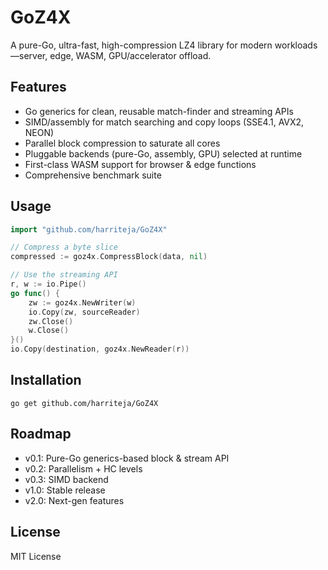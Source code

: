 # GoZ4X

A pure-Go, ultra-fast, high-compression LZ4 library for modern workloads—server, edge, WASM, GPU/accelerator offload.

## Features

- Go generics for clean, reusable match-finder and streaming APIs
- SIMD/assembly for match searching and copy loops (SSE4.1, AVX2, NEON)
- Parallel block compression to saturate all cores
- Pluggable backends (pure-Go, assembly, GPU) selected at runtime
- First-class WASM support for browser & edge functions
- Comprehensive benchmark suite

## Usage

```go
import "github.com/harriteja/GoZ4X"

// Compress a byte slice
compressed := goz4x.CompressBlock(data, nil)

// Use the streaming API
r, w := io.Pipe()
go func() {
    zw := goz4x.NewWriter(w)
    io.Copy(zw, sourceReader)
    zw.Close()
    w.Close()
}()
io.Copy(destination, goz4x.NewReader(r))
```

## Installation

```
go get github.com/harriteja/GoZ4X
```

## Roadmap

- v0.1: Pure-Go generics-based block & stream API
- v0.2: Parallelism + HC levels
- v0.3: SIMD backend
- v1.0: Stable release
- v2.0: Next-gen features

## License

MIT License 